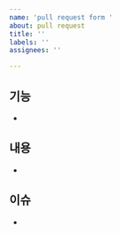```yaml
---
name: 'pull request form '
about: pull request
title: ''
labels: ''
assignees: ''

---
```


## 기능 
- 
## 내용 
- 
## 이슈
-
